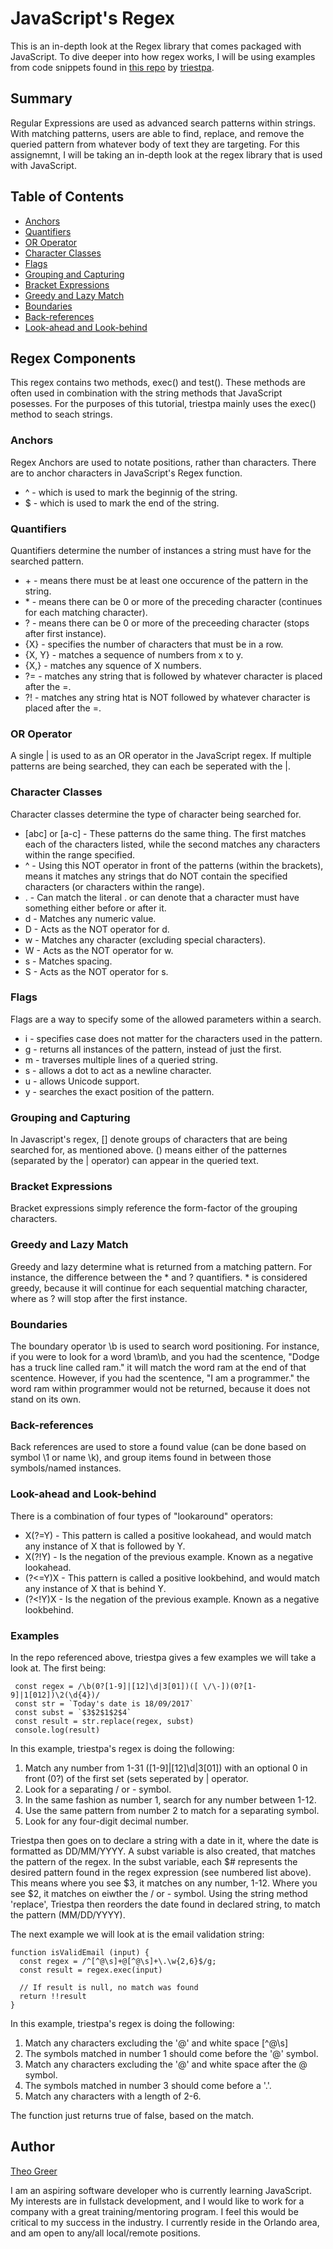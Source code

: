 # JavaScript's Regex

This is an in-depth look at the Regex library that comes packaged with JavaScript. To dive deeper into how regex works, I will be using examples from code snippets found in [this repo](https://github.com/triestpa/You-Should-Learn-Regex.git) by [triestpa](https://github.com/triestpa).  

## Summary

Regular Expressions are used as advanced search patterns within strings. With matching patterns, users are able to find, replace, and remove the queried pattern from whatever body of text they are targeting. For this assignemnt, I will be taking an in-depth look at the regex library that is used with JavaScript. 

## Table of Contents

- [Anchors](#anchors)
- [Quantifiers](#quantifiers)
- [OR Operator](#or-operator)
- [Character Classes](#character-classes)
- [Flags](#flags)
- [Grouping and Capturing](#grouping-and-capturing)
- [Bracket Expressions](#bracket-expressions)
- [Greedy and Lazy Match](#greedy-and-lazy-match)
- [Boundaries](#boundaries)
- [Back-references](#back-references)
- [Look-ahead and Look-behind](#look-ahead-and-look-behind)

## Regex Components
This regex contains two methods, exec() and test(). These methods are often used in combination with the string methods that JavaScript posesses. For the purposes of this tutorial, triestpa mainly uses the exec() method to seach strings.

### Anchors
Regex Anchors are used to notate positions, rather than characters. There are to anchor characters in JavaScript's Regex function. 
- ^ - which is used to mark the beginnig of the string.
- $ - which is used to mark the end of the string.

### Quantifiers
Quantifiers determine the number of instances a string must have for the searched pattern. 
- \+ - means there must be at least one occurence of the pattern in the string.
- \* - means there can be 0 or more of the preceding character (continues for each matching character).
- ? - means there can be 0 or more of the preceeding character (stops after first instance).
- {X} - specifies the number of characters that must be in a row. 
- {X, Y} - matches a sequence of numbers from x to y. 
- {X,} - matches any squence of X numbers. 
- ?= - matches any string that is followed by whatever character is placed after the =. 
- ?! - matches any string htat is NOT followed by whatever character is placed after the =. 

### OR Operator
A single | is used to as an OR operator in the JavaScript regex. If multiple patterns are being searched, they can each be seperated with the |. 

### Character Classes
Character classes determine the type of character being searched for.
- [abc] or [a-c] - These patterns do the same thing. The first matches each of the characters listed, while the second matches any characters within the range specified. 
- ^ - Using this NOT operator in front of the patterns (within the brackets), means it matches any strings that do NOT contain the specified characters (or characters within the range).
- . - Can match the literal . or can denote that a character must have something either before or after it. 
- d - Matches any numeric value. 
- D - Acts as the NOT operator for d. 
- w - Matches any character (excluding special characters).
- W - Acts as the NOT operator for w.
- s - Matches spacing.
- S - Acts as the NOT operator for s.

### Flags
Flags are a way to specify some of the allowed parameters within a search. 
- i - specifies case does not matter for the characters used in the pattern.
- g - returns all instances of the pattern, instead of just the first.
- m - traverses multiple lines of a queried string.
- s - allows a dot to act as a newline character.
- u - allows Unicode support.
- y - searches the exact position of the pattern.

### Grouping and Capturing
In Javascript's regex, [] denote groups of characters that are being searched for, as mentioned above. () means either of the patternes (separated by the | operator) can appear in the queried text. 

### Bracket Expressions
Bracket expressions simply reference the form-factor of the grouping characters. 

### Greedy and Lazy Match
Greedy and lazy determine what is returned from a matching pattern. For instance, the difference between the * and ? quantifiers. * is considered greedy, because it will continue for each sequential matching character, where as ? will stop after the first instance. 

### Boundaries
The boundary operator \b is used to search word positioning. For instance, if you were to look for a word \bram\b, and you had the scentence, "Dodge has a truck line called ram." it will match the word ram at the end of that scentence. However, if you had the scentence, "I am a programmer." the word ram within programmer would not be returned, because it does not stand on its own. 

### Back-references
Back references are used to store a found value (can be done based on symbol \1 or name \k), and group items found in between those symbols/named instances. 

### Look-ahead and Look-behind
There is a combination of four types of "lookaround" operators:
- X(?=Y) - This pattern is called a positive lookahead, and would match any instance of X that is followed by Y.
- X(?!Y) - Is the negation of the previous example. Known as a negative lookahead.
- (?<=Y)X - This pattern is called a positive lookbehind, and would match any instance of X that is behind Y. 
- (?<!Y)X - Is the negation of the previous example. Known as a negative lookbehind. 

### Examples
In the repo referenced above, triestpa gives a few examples we will take a look at. The first being:
```
 const regex = /\b(0?[1-9]|[12]\d|3[01])([ \/\-])(0?[1-9]|1[012])\2(\d{4})/
 const str = `Today's date is 18/09/2017`
 const subst = `$3$2$1$2$4`
 const result = str.replace(regex, subst)
 console.log(result)
```
In this example, triestpa's regex is doing the following:
1. Match any number from 1-31 ([1-9]|[12]\d|3[01]) with an optional 0 in front (0?) of the first set (sets seperated by | operator.
2. Look for a separating / or - symbol.
3. In the same fashion as number 1, search for any number between 1-12.
4. Use the same pattern from number 2 to match for a separating symbol.
5. Look for any four-digit decimal number.

Triestpa then goes on to declare a string with a date in it, where the date is formatted as DD/MM/YYYY. A subst variable is also created, that matches the pattern of the regex. In the subst variable, each $# represents the desired pattern found in the regex expression (see numbered list above). This means where you see $3, it matches on any number, 1-12. Where you see $2, it matches on eiwther the / or - symbol. Using the string method 'replace', Triestpa then reorders the date found in declared string, to match the pattern (MM/DD/YYYY). 

The next example we will look at is the email validation string:
```
function isValidEmail (input) {
  const regex = /^[^@\s]+@[^@\s]+\.\w{2,6}$/g;
  const result = regex.exec(input)

  // If result is null, no match was found
  return !!result
}
```
In this example, triestpa's regex is doing the following:
1. Match any characters excluding the '@' and white space [^@\s]
2. The symbols matched in number 1 should come before the '@' symbol.
3. Match any characters excluding the '@' and white space after the @ symbol.
4. The symbols matched in number 3 should come before a '.'. 
5. Match any characters with a length of 2-6.

The function just returns true of false, based on the match. 

## Author
[Theo Greer](https://github.com/tdgreer1203)

I am an aspiring software developer who is currently learning JavaScript. My interests are in fullstack development, and I would like to work for a company with a great training/mentoring program. I feel this would be critical to my success in the industry. I currently reside in the Orlando area, and am open to any/all local/remote positions. 
